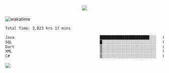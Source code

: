 <h1 align="center">
  <img src="https://readme-typing-svg.herokuapp.com/?font=Righteous&size=35&center=true&vCenter=true&width=500&height=70&duration=4000&lines=Hi!+%F0%9F%91%8B+I%27m+Ali%20Osman!;" />
</h1>


![wakatime](https://wakatime.com/share/@aliosmanoktar/3a8ffe71-6da4-4964-913b-2f09afbe53bf.svg?cache=none)
<!--START_SECTION:waka-->

```txt
Total Time: 3,823 hrs 17 mins

Java                                      ██████████████████████░░░   87.83 %
SQL                                       █░░░░░░░░░░░░░░░░░░░░░░░░   04.64 %
Dart                                      ▒░░░░░░░░░░░░░░░░░░░░░░░░   01.82 %
XML                                       ▒░░░░░░░░░░░░░░░░░░░░░░░░   01.35 %
C#                                        ▒░░░░░░░░░░░░░░░░░░░░░░░░   00.89 %
```

<!--END_SECTION:waka-->

<img src="https://profile-counter.glitch.me/aliosmanoktar/count.svg" />


